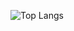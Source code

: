 ![Top Langs](https://github-readme-stats.vercel.app/api/top-langs/?username=markkuinkinen&layout=compact)
